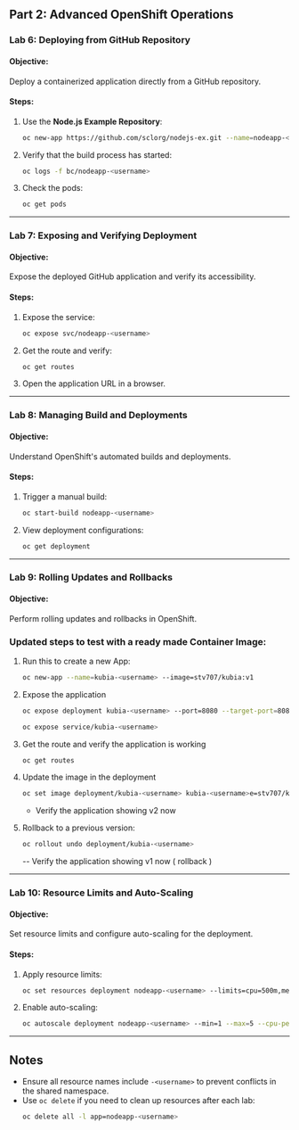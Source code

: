 ## Part 2: Advanced OpenShift Operations

### Lab 6: Deploying from GitHub Repository
#### Objective:
Deploy a containerized application directly from a GitHub repository.

#### Steps:
1. Use the **Node.js Example Repository**:
   ```sh
   oc new-app https://github.com/sclorg/nodejs-ex.git --name=nodeapp-<username>
   ```
2. Verify that the build process has started:
   ```sh
   oc logs -f bc/nodeapp-<username>
   ```
3. Check the pods:
   ```sh
   oc get pods
   ```

---

### Lab 7: Exposing and Verifying Deployment
#### Objective:
Expose the deployed GitHub application and verify its accessibility.

#### Steps:
1. Expose the service:
   ```sh
   oc expose svc/nodeapp-<username>
   ```
2. Get the route and verify:
   ```sh
   oc get routes
   ```
3. Open the application URL in a browser.

---

### Lab 8: Managing Build and Deployments
#### Objective:
Understand OpenShift's automated builds and deployments.

#### Steps:
1. Trigger a manual build:
   ```sh
   oc start-build nodeapp-<username>
   ```
2. View deployment configurations:
   ```sh
   oc get deployment
   ```

---

### Lab 9: Rolling Updates and Rollbacks
#### Objective:
Perform rolling updates and rollbacks in OpenShift.
### Updated steps to test with a ready made Container Image: 

1. Run this to create a new App: 

   ```sh 
   oc new-app --name=kubia-<username> --image=stv707/kubia:v1 
   ```

2. Expose the application
   ```sh 
   oc expose deployment kubia-<username> --port=8080 --target-port=8080

   oc expose service/kubia-<username>
   ```

3. Get the route and verify the application is working 
   ```sh 
   oc get routes 
   ```

4. Update the image in the deployment
   ```sh 
   oc set image deployment/kubia-<username> kubia-<username>e=stv707/kubia:v2
   ```
   - Verify the application showing v2 now 

5. Rollback to a previous version:
   ```sh
   oc rollout undo deployment/kubia-<username>
   ```
   -- Verify the application showing v1 now ( rollback )
---

### Lab 10: Resource Limits and Auto-Scaling
#### Objective:
Set resource limits and configure auto-scaling for the deployment.

#### Steps:
1. Apply resource limits:
   ```sh
   oc set resources deployment nodeapp-<username> --limits=cpu=500m,memory=256Mi
   ```
2. Enable auto-scaling:
   ```sh
   oc autoscale deployment nodeapp-<username> --min=1 --max=5 --cpu-percent=80
   ```
---

## Notes
- Ensure all resource names include `-<username>` to prevent conflicts in the shared namespace.
- Use `oc delete` if you need to clean up resources after each lab:
  ```sh
  oc delete all -l app=nodeapp-<username>
  ```
